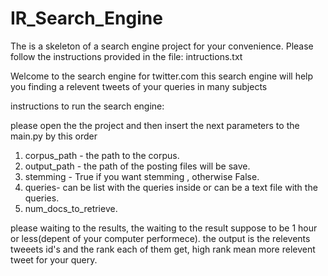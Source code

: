 # IR_Search_Engine
The is a skeleton of a search engine project for your convenience.
Please follow the instructions provided in the file: intructions.txt

Welcome to the search engine for twitter.com
this search engine will help you finding a relevent tweets of your queries in many subjects

instructions to run the search engine:

please open the the project and then insert the next parameters to the main.py by this order
1) corpus_path - the path to the corpus.
2) output_path - the path of the posting files will be save.
3) stemming - True if you want stemming , otherwise False.
4) queries- can be list with the queries inside or can be a text file with the queries.
5) num_docs_to_retrieve.

please waiting to the results, the waiting to the result suppose to be 1 hour or less(depent of your computer performece).
the output is the relevents tweeets id's and the rank each of them get, high rank mean more relevent tweet for your query.
